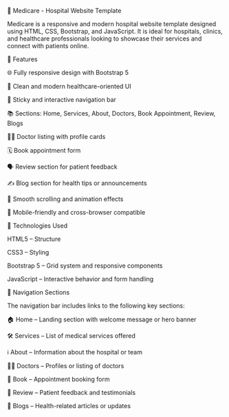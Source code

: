 🏥 Medicare - Hospital Website Template

Medicare is a responsive and modern hospital website template designed using HTML, CSS, Bootstrap, and JavaScript. It is ideal for hospitals, clinics, and healthcare professionals looking to showcase their services and connect with patients online.

🚀 Features

🌐 Fully responsive design with Bootstrap 5

🎯 Clean and modern healthcare-oriented UI

📌 Sticky and interactive navigation bar

📚 Sections: Home, Services, About, Doctors, Book Appointment, Review, Blogs

🧑‍⚕️ Doctor listing with profile cards

🗓️ Book appointment form

🗣️ Review section for patient feedback

✍️ Blog section for health tips or announcements

🔁 Smooth scrolling and animation effects

📱 Mobile-friendly and cross-browser compatible

🧰 Technologies Used

HTML5 – Structure

CSS3 – Styling

Bootstrap 5 – Grid system and responsive components

JavaScript – Interactive behavior and form handling

🔗 Navigation Sections

The navigation bar includes links to the following key sections:

🏠 Home – Landing section with welcome message or hero banner

🛠️ Services – List of medical services offered

ℹ️ About – Information about the hospital or team

🧑‍⚕️ Doctors – Profiles or listing of doctors

📅 Book – Appointment booking form

💬 Review – Patient feedback and testimonials

📝 Blogs – Health-related articles or updates

